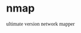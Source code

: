 # nmap



<span id="text">ultimate version network mapper</span>
<style>
	  @font-face { font-family: um; 
				 src: url('https://github.com/drcayber/nmap/blob/main/fonts/ubuntu.ttf'); }
	  #text {font-family: um;}
</style>
